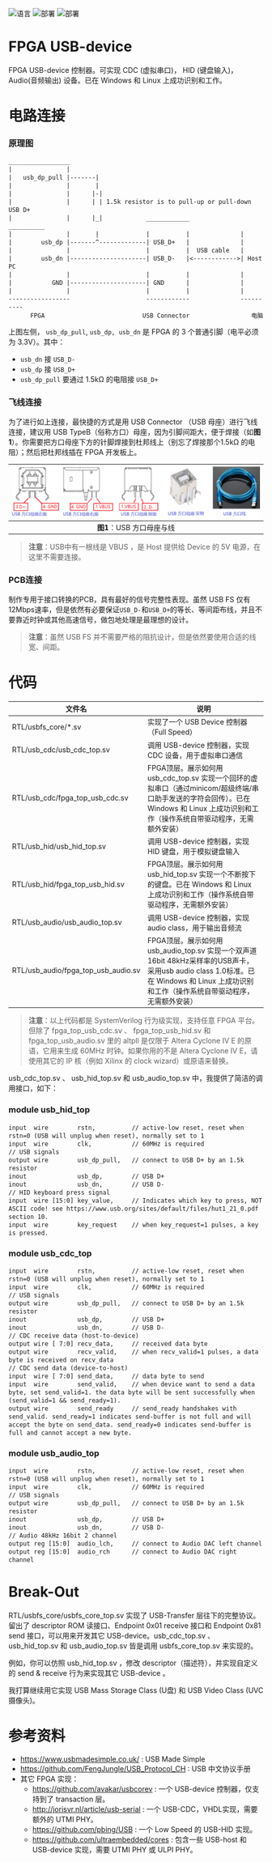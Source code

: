 ![语言](https://img.shields.io/badge/语言-systemverilog_(IEEE1800_2005)-CAD09D.svg) ![部署](https://img.shields.io/badge/部署-quartus-blue.svg) ![部署](https://img.shields.io/badge/部署-vivado-FF1010.svg)

FPGA USB-device
===========================
FPGA USB-device 控制器。可实现 CDC (虚拟串口)， HID (键盘输入)， Audio(音频输出) 设备。已在 Windows 和 Linux 上成功识别和工作。



# 电路连接
### 原理图

    _________________
    |               |
    |   usb_dp_pull |-------|
    |               |       |
    |               |      |-| 
    |               |      | | 1.5k resistor is to pull-up or pull-down USB D+
    |               |      |_|            ____________              __________
    |               |       |             |          |              |
    |        usb_dp |-------^-------------| USB_D+   |              |
    |               |                     |          |  USB cable   |
    |        usb_dn |---------------------| USB_D-   |<------------>| Host PC
    |               |                     |          |              |
    |           GND |---------------------| GND      |              |
    |               |                     |          |              |
    -----------------                     ------------              ----------
          FPGA                           USB Connector                 电脑

上图左侧， `usb_dp_pull`, `usb_dp, usb_dn` 是 FPGA 的 3 个普通引脚（电平必须为 3.3V）。其中：

- `usb_dn` 接 `USB_D-`
- `usb_dp` 接 `USB_D+`
- `usb_dp_pull` 要通过 1.5kΩ 的电阻接  `USB_D+` 

### 飞线连接
为了进行如上连接，最快捷的方式是用 USB Connector （USB 母座）进行飞线连接，建议用 USB TypeB（俗称方口）母座，因为引脚间距大，便于焊接（如**图1**）。你需要把方口母座下方的针脚焊接到杜邦线上（别忘了焊接那个1.5kΩ 的电阻）；然后把杜邦线插在 FPGA 开发板上。

| ![USBTypeB](./figures/usb_typeb.png) |
| :----------------------------------: |
|      **图1**：USB 方口母座与线       |

>  **注意**：USB中有一根线是 VBUS ，是 Host 提供给 Device 的 5V 电源，在这里不需要连接。

### PCB连接
制作专用于接口转换的PCB，具有最好的信号完整性表现。虽然 USB FS 仅有12Mbps速率，但是依然有必要保证`USB_D-`和`USB_D+`的等长、等间距布线，并且不要靠近时钟或其他高速信号，做包地处理是最理想的设计。  

>  **注意**：虽然 USB FS 并不需要严格的阻抗设计，但是依然要使用合适的线宽、间距。  

# 代码

| 文件名                          | 说明                                                         |
| ------------------------------- | ------------------------------------------------------------ |
| RTL/usbfs_core/*.sv             | 实现了一个 USB Device 控制器（Full Speed）                   |
| RTL/usb_cdc/usb_cdc_top.sv      | 调用 USB-device 控制器，实现 CDC 设备，用于虚拟串口通信      |
| RTL/usb_cdc/fpga_top_usb_cdc.sv | FPGA顶层。展示如何用 usb_cdc_top.sv 实现一个回环的虚拟串口（通过minicom/超级终端/串口助手发送的字符会回传）。已在 Windows 和 Linux 上成功识别和工作（操作系统自带驱动程序，无需额外安装） |
| RTL/usb_hid/usb_hid_top.sv      | 调用 USB-device 控制器，实现 HID 键盘，用于模拟键盘输入      |
| RTL/usb_hid/fpga_top_usb_hid.sv | FPGA顶层。展示如何用 usb_hid_top.sv 实现一个不断按下的键盘。已在 Windows 和 Linux 上成功识别和工作（操作系统自带驱动程序，无需额外安装） |
| RTL/usb_audio/usb_audio_top.sv      | 调用 USB-device 控制器，实现 audio class，用于输出音频流      |
| RTL/usb_audio/fpga_top_usb_audio.sv | FPGA顶层。展示如何用 usb_audio_top.sv 实现一个双声道 16bit 48kHz采样率的USB声卡，采用usb audio class 1.0标准。已在 Windows 和 Linux 上成功识别和工作（操作系统自带驱动程序，无需额外安装） |

> **注意**：以上代码都是 SystemVerilog 行为级实现，支持任意 FPGA 平台。但除了 fpga_top_usb_cdc.sv 、 fpga_top_usb_hid.sv 和 fpga_top_usb_audio.sv 里的 altpll 是仅限于 Altera Cyclone IV E 的原语，它用来生成 60MHz 时钟。如果你用的不是 Altera Cyclone IV E，请使用其它的 IP 核（例如 Xilinx 的 clock wizard）或原语来替换。



usb_cdc_top.sv 、 usb_hid_top.sv 和 usb_audio_top.sv 中，我提供了简洁的调用接口，如下：

### module usb_hid_top

    input  wire        rstn,          // active-low reset, reset when rstn=0 (USB will unplug when reset), normally set to 1
    input  wire        clk,           // 60MHz is required
    // USB signals
    output wire        usb_dp_pull,   // connect to USB D+ by an 1.5k resistor
    inout              usb_dp,        // USB D+
    inout              usb_dn,        // USB D-
    // HID keyboard press signal
    input  wire [15:0] key_value,     // Indicates which key to press, NOT ASCII code! see https://www.usb.org/sites/default/files/hut1_21_0.pdf section 10.
    input  wire        key_request    // when key_request=1 pulses, a key is pressed.

### module usb_cdc_top

    input  wire        rstn,          // active-low reset, reset when rstn=0 (USB will unplug when reset), normally set to 1
    input  wire        clk,           // 60MHz is required
    // USB signals
    output wire        usb_dp_pull,   // connect to USB D+ by an 1.5k resistor
    inout              usb_dp,        // USB D+
    inout              usb_dn,        // USB D-
    // CDC receive data (host-to-device)
    output wire [ 7:0] recv_data,     // received data byte
    output wire        recv_valid,    // when recv_valid=1 pulses, a data byte is received on recv_data
    // CDC send data (device-to-host)
    input  wire [ 7:0] send_data,     // data byte to send
    input  wire        send_valid,    // when device want to send a data byte, set send_valid=1. the data byte will be sent successfully when (send_valid=1 && send_ready=1).
    output wire        send_ready     // send_ready handshakes with send_valid. send_ready=1 indicates send-buffer is not full and will accept the byte on send_data. send_ready=0 indicates send-buffer is full and cannot accept a new byte. 

### module usb_audio_top

    input  wire        rstn,          // active-low reset, reset when rstn=0 (USB will unplug when reset), normally set to 1
    input  wire        clk,           // 60MHz is required
    // USB signals
    output wire        usb_dp_pull,   // connect to USB D+ by an 1.5k resistor
    inout              usb_dp,        // USB D+
    inout              usb_dn,        // USB D-
    // Audio 48kHz 16bit 2 channel
    output reg [15:0]  audio_lch,     // connect to Audio DAC left channel
    output reg [15:0]  audio_rch      // connect to Audio DAC right channel



# Break-Out

RTL/usbfs_core/usbfs_core_top.sv 实现了 USB-Transfer 层往下的完整协议。留出了 descriptor ROM 读接口、Endpoint 0x01 receive 接口和 Endpoint 0x81 send 接口，可以用来开发其它 USB-device。usb_cdc_top.sv 、 usb_hid_top.sv 和 usb_audio_top.sv 皆是调用 usbfs_core_top.sv 来实现的。

例如，你可以仿照 usb_hid_top.sv ，修改 descriptor（描述符），并实现自定义的 send & receive 行为来实现其它 USB-device 。

我打算继续用它实现 USB Mass Storage Class (U盘)  和 USB Video Class (UVC 摄像头)。



# 参考资料

* https://www.usbmadesimple.co.uk/ : USB Made Simple
* https://github.com/FengJungle/USB_Protocol_CH : USB 中文协议手册
* 其它 FPGA 实现：
  * https://github.com/avakar/usbcorev : 一个 USB-device 控制器，仅支持到了 transaction 层。
  * http://jorisvr.nl/article/usb-serial : 一个 USB-CDC，VHDL实现，需要额外的 UTMI PHY。
  * https://github.com/pbing/USB : 一个 Low Speed 的 USB-HID 实现。
  * https://github.com/ultraembedded/cores : 包含一些 USB-host 和 USB-device 实现，需要 UTMI PHY 或 ULPI PHY。

